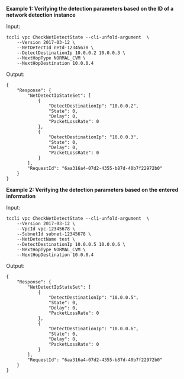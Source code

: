 **Example 1: Verifying the detection parameters based on the ID of a network detection instance**



Input: 

```
tccli vpc CheckNetDetectState --cli-unfold-argument  \
    --Version 2017-03-12 \
    --NetDetectId netd-12345678 \
    --DetectDestinationIp 10.0.0.2 10.0.0.3 \
    --NextHopType NORMAL_CVM \
    --NextHopDestination 10.0.0.4
```

Output: 
```
{
    "Response": {
        "NetDetectIpStateSet": [
            {
                "DetectDestinationIp": "10.0.0.2",
                "State": 0,
                "Delay": 0,
                "PacketLossRate": 0
            },
            {
                "DetectDestinationIp": "10.0.0.3",
                "State": 0,
                "Delay": 0,
                "PacketLossRate": 0
            }
        ],
        "RequestId": "6aa316a4-07d2-4355-b87d-40b7f22972b0"
    }
}
```

**Example 2: Verifying the detection parameters based on the entered information**



Input: 

```
tccli vpc CheckNetDetectState --cli-unfold-argument  \
    --Version 2017-03-12 \
    --VpcId vpc-12345678 \
    --SubnetId subnet-12345678 \
    --NetDetectName test \
    --DetectDestinationIp 10.0.0.5 10.0.0.6 \
    --NextHopType NORMAL_CVM \
    --NextHopDestination 10.0.0.4
```

Output: 
```
{
    "Response": {
        "NetDetectIpStateSet": [
            {
                "DetectDestinationIp": "10.0.0.5",
                "State": 0,
                "Delay": 0,
                "PacketLossRate": 0
            },
            {
                "DetectDestinationIp": "10.0.0.6",
                "State": 0,
                "Delay": 0,
                "PacketLossRate": 0
            }
        ],
        "RequestId": "6aa316a4-07d2-4355-b87d-40b7f22972b0"
    }
}
```

